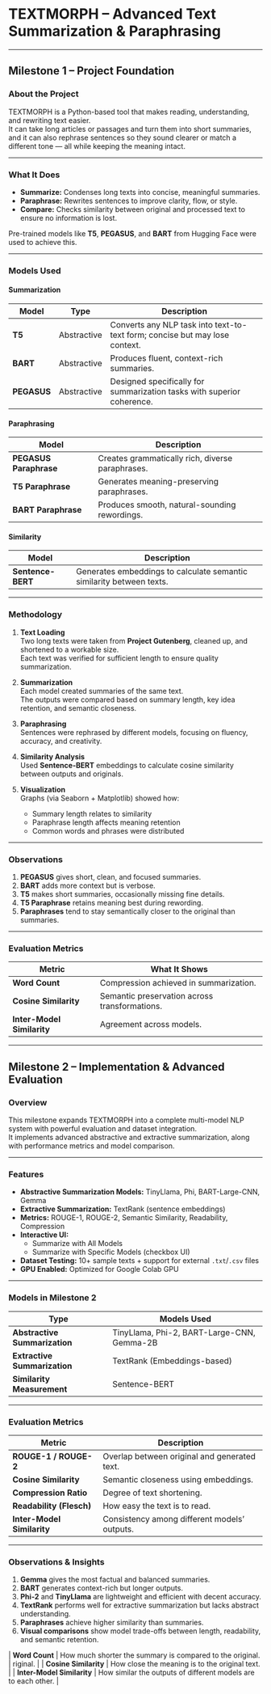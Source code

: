 # TEXTMORPH – Advanced Text Summarization & Paraphrasing

---

## Milestone 1 – Project Foundation

### About the Project
TEXTMORPH is a Python-based tool that makes reading, understanding, and rewriting text easier.  
It can take long articles or passages and turn them into short summaries, and it can also rephrase sentences so they sound clearer or match a different tone — all while keeping the meaning intact.

---

### What It Does
- **Summarize:** Condenses long texts into concise, meaningful summaries.  
- **Paraphrase:** Rewrites sentences to improve clarity, flow, or style.  
- **Compare:** Checks similarity between original and processed text to ensure no information is lost.

Pre-trained models like **T5**, **PEGASUS**, and **BART** from Hugging Face were used to achieve this.

---

### Models Used

#### Summarization
| Model | Type | Description |
|--------|------|-------------|
| **T5** | Abstractive | Converts any NLP task into text-to-text form; concise but may lose context. |
| **BART** | Abstractive | Produces fluent, context-rich summaries. |
| **PEGASUS** | Abstractive | Designed specifically for summarization tasks with superior coherence. |

#### Paraphrasing
| Model | Description |
|--------|-------------|
| **PEGASUS Paraphrase** | Creates grammatically rich, diverse paraphrases. |
| **T5 Paraphrase** | Generates meaning-preserving paraphrases. |
| **BART Paraphrase** | Produces smooth, natural-sounding rewordings. |

#### Similarity
| Model | Description |
|--------|-------------|
| **Sentence-BERT** | Generates embeddings to calculate semantic similarity between texts. |

---

### Methodology

1. **Text Loading**  
   Two long texts were taken from **Project Gutenberg**, cleaned up, and shortened to a workable size.  
   Each text was verified for sufficient length to ensure quality summarization.

2. **Summarization**  
   Each model created summaries of the same text.  
   The outputs were compared based on summary length, key idea retention, and semantic closeness.

3. **Paraphrasing**  
   Sentences were rephrased by different models, focusing on fluency, accuracy, and creativity.

4. **Similarity Analysis**  
   Used **Sentence-BERT** embeddings to calculate cosine similarity between outputs and originals.

5. **Visualization**  
   Graphs (via Seaborn + Matplotlib) showed how:
   - Summary length relates to similarity  
   - Paraphrase length affects meaning retention  
   - Common words and phrases were distributed  

---

### Observations
1. **PEGASUS** gives short, clean, and focused summaries.  
2. **BART** adds more context but is verbose.  
3. **T5** makes short summaries, occasionally missing fine details.  
4. **T5 Paraphrase** retains meaning best during rewording.  
5. **Paraphrases** tend to stay semantically closer to the original than summaries.  

---

### Evaluation Metrics
| Metric | What It Shows |
|---------|----------------|
| **Word Count** | Compression achieved in summarization. |
| **Cosine Similarity** | Semantic preservation across transformations. |
| **Inter-Model Similarity** | Agreement across models. |

---

## Milestone 2 – Implementation & Advanced Evaluation

### Overview
This milestone expands TEXTMORPH into a complete multi-model NLP system with powerful evaluation and dataset integration.  
It implements advanced abstractive and extractive summarization, along with performance metrics and model comparison.

---

### Features
- **Abstractive Summarization Models:** TinyLlama, Phi, BART-Large-CNN, Gemma  
- **Extractive Summarization:** TextRank (sentence embeddings)  
- **Metrics:** ROUGE-1, ROUGE-2, Semantic Similarity, Readability, Compression  
- **Interactive UI:**  
  - Summarize with All Models  
  - Summarize with Specific Models (checkbox UI)  
- **Dataset Testing:** 10+ sample texts + support for external `.txt`/`.csv` files  
- **GPU Enabled:** Optimized for Google Colab GPU  

---

### Models in Milestone 2

| Type | Models Used |
|------|--------------|
| **Abstractive Summarization** | TinyLlama, Phi-2, BART-Large-CNN, Gemma-2B |
| **Extractive Summarization** | TextRank (Embeddings-based) |
| **Similarity Measurement** | Sentence-BERT |

---

### Evaluation Metrics
| Metric | Description |
|---------|-------------|
| **ROUGE-1 / ROUGE-2** | Overlap between original and generated text. |
| **Cosine Similarity** | Semantic closeness using embeddings. |
| **Compression Ratio** | Degree of text shortening. |
| **Readability (Flesch)** | How easy the text is to read. |
| **Inter-Model Similarity** | Consistency among different models’ outputs. |

---

### Observations & Insights
1. **Gemma** gives the most factual and balanced summaries.  
2. **BART** generates context-rich but longer outputs.  
3. **Phi-2** and **TinyLlama** are lightweight and efficient with decent accuracy.  
4. **TextRank** performs well for extractive summarization but lacks abstract understanding.  
5. **Paraphrases** achieve higher similarity than summaries.  
6. **Visual comparisons** show model trade-offs between length, readability, and semantic retention.  

| **Word Count** | How much shorter the summary is compared to the original. |
riginal. |
| **Cosine Similarity** | How close the meaning is to the original text. |
| **Inter-Model Similarity** | How similar the outputs of different models are to each other. |
